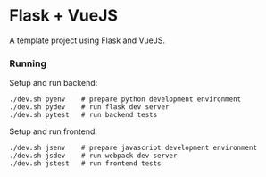 # Flask + VueJS

A template project using Flask and VueJS.


### Running

Setup and run backend:

```shellscript
./dev.sh pyenv    # prepare python development environment
./dev.sh pydev    # run flask dev server
./dev.sh pytest   # run backend tests
```

Setup and run frontend:

```shellscript
./dev.sh jsenv    # prepare javascript development environment
./dev.sh jsdev    # run webpack dev server
./dev.sh jstest   # run frontend tests
```
